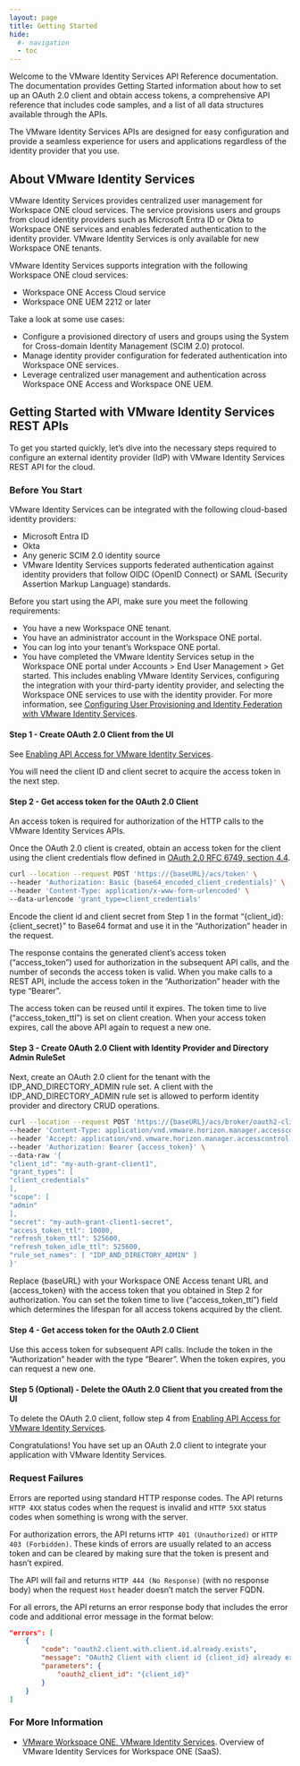 ```yaml
---
layout: page
title: Getting Started
hide:
  #- navigation
  - toc
---
```


Welcome to the VMware Identity Services API Reference documentation. The documentation provides Getting Started information about how to set up an OAuth 2.0 client and obtain access tokens, a comprehensive API reference that includes code samples, and a list of all data structures available through the APIs.

The VMware Identity Services APIs are designed for easy configuration and provide a seamless experience for users and applications regardless of the identity provider that you use.

## About VMware Identity Services

VMware Identity Services provides centralized user management for Workspace ONE cloud services. The service provisions users and groups from cloud identity providers such as Microsoft Entra ID or Okta to Workspace ONE services and enables federated authentication to the identity provider. VMware Identity Services is only available for new Workspace ONE tenants.

VMware Identity Services supports integration with the following Workspace ONE cloud services:

- Workspace ONE Access Cloud service
- Workspace ONE UEM 2212 or later

Take a look at some use cases:

- Configure a provisioned directory of users and groups using the System for Cross-domain Identity Management (SCIM 2.0) protocol.
- Manage identity provider configuration for federated authentication into Workspace ONE services.
- Leverage centralized user management and authentication across Workspace ONE Access and Workspace ONE UEM.

## Getting Started with VMware Identity Services REST APIs

To get you started quickly, let’s dive into the necessary steps required to configure an external identity provider (IdP) with VMware Identity Services REST API for the cloud.

### Before You Start

VMware Identity Services can be integrated with the following cloud-based identity providers:

- Microsoft Entra ID
- Okta
- Any generic SCIM 2.0 identity source
- VMware Identity Services supports federated authentication against identity providers that follow OIDC (OpenID Connect) or SAML (Security Assertion Markup Language) standards.

Before you start using the API, make sure you meet the following requirements:

- You have a new Workspace ONE tenant.
- You have an administrator account in the Workspace ONE portal.
- You can log into your tenant’s Workspace ONE portal.
- You have completed the VMware Identity Services setup in the Workspace ONE portal under Accounts > End User Management > Get started. This includes enabling VMware Identity Services, configuring the integration with your third-party identity provider, and selecting the Workspace ONE services to use with the identity provider. For more information, see [Configuring User Provisioning and Identity Federation with VMware Identity Services](https://docs.vmware.com/en/VMware-Workspace-ONE/services/vmware_identity_services_ws1/GUID-520C5F74-AF32-47BF-996D-44B3891E7F4D.html).

#### Step 1 - Create OAuth 2.0 Client from the UI

See [Enabling API Access for VMware Identity Services](https://docs.vmware.com/en/VMware-Workspace-ONE/services/vmware_identity_services_ws1/GUID-65FFBE68-44E3-46F2-91BA-C094F494A81E.html).

You will need the client ID and client secret to acquire the access token in the next step.

#### Step 2 - Get access token for the OAuth 2.0 Client

An access token is required for authorization of the HTTP calls to the VMware Identity Services APIs.

Once the OAuth 2.0 client is created, obtain an access token for the client using the client credentials flow defined in [OAuth 2.0 RFC 6749, section 4.4](https://tools.ietf.org/html/rfc6749#section-4.4).

```sh
curl --location --request POST 'https://{baseURL}/acs/token' \
--header 'Authorization: Basic {base64_encoded_client_credentials}' \
--header 'Content-Type: application/x-www-form-urlencoded' \
--data-urlencode 'grant_type=client_credentials'
```

Encode the client id and client secret from Step 1 in the format “{client_id}:{client_secret}” to Base64 format and use it in the “Authorization” header in the request.

The response contains the generated client’s access token (“access_token”) used for authorization in the subsequent API calls, and the number of seconds the access token is valid. When you make calls to a REST API, include the access token in the “Authorization” header with the type “Bearer”.

The access token can be reused until it expires. The token time to live (“access_token_ttl”) is set on client creation. When your access token expires, call the above API again to request a new one.

#### Step 3 - Create OAuth 2.0 Client with Identity Provider and Directory Admin RuleSet

Next, create an OAuth 2.0 client for the tenant with the IDP_AND_DIRECTORY_ADMIN rule set. A client with the IDP_AND_DIRECTORY_ADMIN rule set is allowed to perform identity provider and directory CRUD operations.

```sh
curl --location --request POST 'https://{baseURL}/acs/broker/oauth2-clients' \
--header 'Content-Type: application/vnd.vmware.horizon.manager.accesscontrol.broker.oauth2client.with.rule.sets+json' \
--header 'Accept: application/vnd.vmware.horizon.manager.accesscontrol.broker.oauth2client.with.rule.sets+json' \
--header 'Authorization: Bearer {access_token}' \
--data-raw '{
"client_id": "my-auth-grant-client1",
"grant_types": [
"client_credentials"
],
"scope": [
"admin"
],
"secret": "my-auth-grant-client1-secret",
"access_token_ttl": 10080,
"refresh_token_ttl": 525600,
"refresh_token_idle_ttl": 525600,
"rule_set_names": [ "IDP_AND_DIRECTORY_ADMIN" ]
}'
```

Replace {baseURL} with your Workspace ONE Access tenant URL and {access_token} with the access token that you obtained in Step 2 for authorization. You can set the token time to live (“access_token_ttl”) field which determines the lifespan for all access tokens acquired by the client.

#### Step 4 - Get access token for the OAuth 2.0 Client

Use this access token for subsequent API calls. Include the token in the “Authorization” header with the type “Bearer”. When the token expires, you can request a new one.

#### Step 5 (Optional) - Delete the OAuth 2.0 Client that you created from the UI

To delete the OAuth 2.0 client, follow step 4 from [Enabling API Access for VMware Identity Services](https://docs.vmware.com/en/VMware-Workspace-ONE/services/vmware_identity_services_ws1/GUID-65FFBE68-44E3-46F2-91BA-C094F494A81E.html).

Congratulations! You have set up an OAuth 2.0 client to integrate your application with VMware Identity Services.

### Request Failures

Errors are reported using standard HTTP response codes. The API returns `HTTP 4XX` status codes when the request is invalid and `HTTP 5XX` status codes when something is wrong with the server.

For authorization errors, the API returns `HTTP 401 (Unauthorized)` or `HTTP 403 (Forbidden)`. These kinds of errors are usually related to an access token and can be cleared by making sure that the token is present and hasn’t expired.

The API will fail and returns `HTTP 444 (No Response)` (with no response body) when the request `Host` header doesn’t match the server FQDN.

For all errors, the API returns an error response body that includes the error code and additional error message in the format below:

```json
"errors": [
    {
        "code": "oauth2.client.with.client.id.already.exists",
        "message": "OAuth2 Client with client id {client_id} already exists.",
        "parameters": {
            "oauth2_client_id": "{client_id}"
        }
    }
]
```

### For More Information

- [VMware Workspace ONE, VMware Identity Services](https://docs.vmware.com/en/VMware-Workspace-ONE/services/vmware_identity_services_ws1/GUID-520C5F74-AF32-47BF-996D-44B3891E7F4D.html). Overview of VMware Identity Services for Workspace ONE (SaaS).